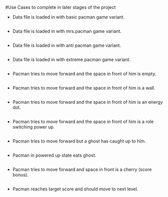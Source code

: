 #Use Cases to complete in later stages of the project

* Data file is loaded in with basic pacman game variant.
```java

```
* Data file is loaded in with mrs.pacman game variant.
```java

```
* Data file is loaded in with anti pacman game variant.
```java

```
* Data file is loaded in with extreme pacman game variant.
```java

```
* Pacman tries to move forward and the space in front of him is empty.
```java

```
* Pacman tries to move forward and the space in front of him is a wall.
```java

```
* Pacman tries to move forward and the space in front of him is an energy dot.
```java

```
* Pacman tries to move forward and the space in front of him is a role switching power up.
```java

```
* Pacman tries to move forward but a ghost has caught up to him. 
```java

```
* Pacman in powered up state eats ghost. 
```java

```
* Pacman tries to move forward and space in front is a cherry (score bonus).
```java

```
* Pacman reaches target score and should move to next level. 
```java